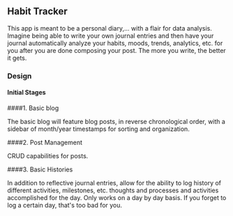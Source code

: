 ## Habit Tracker

This app is meant to be a personal diary,... with a flair for data analysis. Imagine being able to write your own journal entries and then have your journal automatically analyze your habits, moods, trends, analytics, etc. for you after you are done composing your post. The more you write, the better it gets.

### Design

#### Initial Stages

####1. Basic blog

The basic blog will feature blog posts, in reverse chronological order, with a sidebar of month/year timestamps for sorting and organization.

####2. Post Management

CRUD capabilities for posts.

####3. Basic Histories

In addition to reflective journal entries, allow for the ability to log history of different activities, milestones, etc. thoughts and processes and activities accomplished for the day. Only works on a day by day basis. If you forget to log a certain day, that's too bad for you.





